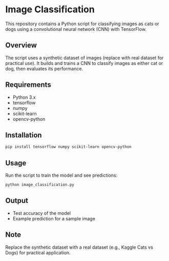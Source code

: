 # Image Classification
This repository contains a Python script for classifying images as cats or dogs using a convolutional neural network (CNN) with TensorFlow.

## Overview
The script uses a synthetic dataset of images (replace with real dataset for practical use). It builds and trains a CNN to classify images as either cat or dog, then evaluates its performance.

## Requirements
- Python 3.x
- tensorflow
- numpy
- scikit-learn
- opencv-python

## Installation
```bash
pip install tensorflow numpy scikit-learn opencv-python
```

## Usage
Run the script to train the model and see predictions:
```bash
python image_classification.py
```

## Output
- Test accuracy of the model
- Example prediction for a sample image

## Note
Replace the synthetic dataset with a real dataset (e.g., Kaggle Cats vs Dogs) for practical application.